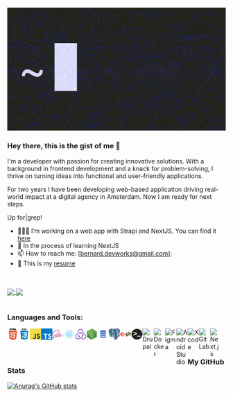 <p align="center"><img src="animatedName.gif" alt="drawing" width="540"/> </p>


### Hey there, this is the gist of me 👋

I'm a developer with passion for creating innovative solutions. With a background in frontend development and a knack for problem-solving, I thrive on turning ideas into functional and user-friendly applications. 

For two years I have been developing web-based application driving real-world impact at a digital agency in Amsterdam. Now I am ready for next steps. 

Up for|grep!

- 👨🏽‍💻 I’m working on a web app with Strapi and NextJS. You can find it [here](https://github.com/BernardDev/white-label-restaurant-app)
- 🌱 In the process of learning NextJS
- 📫 How to reach me: [bernard.devworks@gmail.com];
- 📝 This is my [resume](https://issuu.com/bwittgen/docs/2023_resume_bernardwittgen_v3)

<br/>

<br/>

<a href="https://github.com/BernardDev/Synthesizer-API" >
  <img align="center" src="https://github-readme-stats-sigma-five.vercel.app/api/pin/?username=BernardDev&repo=Synthesizer-API&theme=default" />
</a>

<a href="https://github.com/BernardDev/Synthesizer-directory" >
  <img align="center" src="https://github-readme-stats-sigma-five.vercel.app/api/pin/?username=BernardDev&repo=Synthesizer-directory&theme=default" />
</a>

<br/>

<br/>

### Languages and Tools:

<img align="left" alt="HTML5" width="26px" src="https://raw.githubusercontent.com/github/explore/80688e429a7d4ef2fca1e82350fe8e3517d3494d/topics/html/html.png" />
<img align="left" alt="CSS3" width="26px" src="https://raw.githubusercontent.com/github/explore/80688e429a7d4ef2fca1e82350fe8e3517d3494d/topics/css/css.png" />
<img align="left" alt="JavaScript" width="26px" src="https://raw.githubusercontent.com/github/explore/80688e429a7d4ef2fca1e82350fe8e3517d3494d/topics/javascript/javascript.png" />
<img align="left" alt="TypeScript" width="26px" src="https://raw.githubusercontent.com/github/explore/80688e429a7d4ef2fca1e82350fe8e3517d3494d/topics/typescript/typescript.png" />
<img align="left" alt="Sass" width="26px" src="https://raw.githubusercontent.com/github/explore/80688e429a7d4ef2fca1e82350fe8e3517d3494d/topics/sass/sass.png" />
<img align="left" alt="React" width="26px" src="https://raw.githubusercontent.com/github/explore/80688e429a7d4ef2fca1e82350fe8e3517d3494d/topics/react/react.png" />
<img align="left" alt="Redux" width="26px" src="https://raw.githubusercontent.com/github/explore/80688e429a7d4ef2fca1e82350fe8e3517d3494d/topics/redux/redux.png" />
<img align="left" alt="Node.js" width="26px" src="https://raw.githubusercontent.com/github/explore/80688e429a7d4ef2fca1e82350fe8e3517d3494d/topics/nodejs/nodejs.png" />
<img align="left" alt="SQL" width="26px" src="https://raw.githubusercontent.com/github/explore/80688e429a7d4ef2fca1e82350fe8e3517d3494d/topics/sql/sql.png" />
<img align="left" alt="postgresql" width="26px" src="https://raw.githubusercontent.com/github/explore/80688e429a7d4ef2fca1e82350fe8e3517d3494d/topics/postgresql/postgresql.png" />
<img align="left" alt="Git" width="26px" src="https://raw.githubusercontent.com/github/explore/80688e429a7d4ef2fca1e82350fe8e3517d3494d/topics/git/git.png" />
<img align="left" alt="Terminal" width="26px" src="https://raw.githubusercontent.com/github/explore/80688e429a7d4ef2fca1e82350fe8e3517d3494d/topics/terminal/terminal.png" />
<img align="left" width="26" alt="Drupal" src="https://cdn.jsdelivr.net/gh/devicons/devicon/icons/drupal/drupal-original-wordmark.svg" />
<img align="left" width="26" alt="Docker" src="https://cdn.jsdelivr.net/gh/devicons/devicon/icons/docker/docker-original-wordmark.svg" />
<img align="left" width="26" alt="Figma" src="https://cdn.jsdelivr.net/gh/devicons/devicon/icons/figma/figma-original.svg" />
<img align="left" width="26" alt="Android Studio" src="https://cdn.jsdelivr.net/gh/devicons/devicon/icons/androidstudio/androidstudio-original.svg" />
<img align="left" width="26" alt="Xcode" src="https://cdn.jsdelivr.net/gh/devicons/devicon/icons/xcode/xcode-original.svg" />
<img align="left" width="26" alt="GitLab" src="https://cdn.jsdelivr.net/gh/devicons/devicon/icons/gitlab/gitlab-original.svg" />
<img align="left" width="26" alt="Next.js" src="https://cdn.jsdelivr.net/gh/devicons/devicon/icons/nextjs/nextjs-original-wordmark.svg" />
          
          

          
          
          
          
          
          

<br/>

<br/>

### My GitHub Stats

[![Anurag's GitHub stats](https://github-readme-stats-sigma-five.vercel.app/api?username=BernardDev&hide=issues,stars)](https://github.com/anuraghazra/github-readme-stats)

